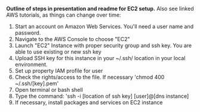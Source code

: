 **Outline of steps in presentation and readme for EC2 setup.** 
Also see linked AWS tutorials, as things can change over time:

1. Start an account on Amazon Web Services. You'll need a user name and password.
2. Navigate to the AWS Console to choose "EC2" 
3. Launch "EC2" Instance with proper security group and ssh key. You are able to use existing or new ssh key
4. Upload SSH key for this instance in your ~/.ssh/ location in your local environment.
5. Set up property IAM profile for user
6. Check the rights/access to the file. If necessary 'chmod 400 ~/.ssh/[key].pem'
7. Open terminal or bash shell
8. Type the command: 'ssh -i [location of ssh key] [user]@[dns instance]
9. If necessary, install packages and services on EC2 instance

